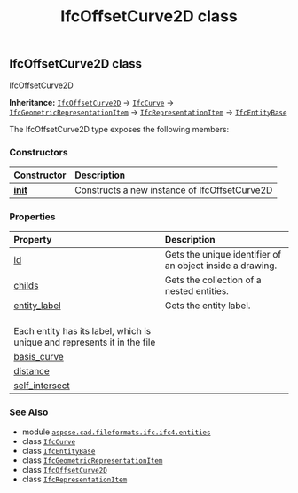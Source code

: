﻿---
title: IfcOffsetCurve2D class
second_title: Aspose.CAD for Python via .NET API References
description: 
type: docs
weight: 3940
url: /python-net/aspose.cad.fileformats.ifc.ifc4.entities/ifcoffsetcurve2d/
is_root: false
---

## IfcOffsetCurve2D class

IfcOffsetCurve2D



**Inheritance:** [`IfcOffsetCurve2D`](/cad/python-net/aspose.cad.fileformats.ifc.ifc4.entities/ifcoffsetcurve2d) → 
[`IfcCurve`](/cad/python-net/aspose.cad.fileformats.ifc.ifc4.entities/ifccurve) → 
[`IfcGeometricRepresentationItem`](/cad/python-net/aspose.cad.fileformats.ifc.ifc4.entities/ifcgeometricrepresentationitem) → 
[`IfcRepresentationItem`](/cad/python-net/aspose.cad.fileformats.ifc.ifc4.entities/ifcrepresentationitem) → 
[`IfcEntityBase`](/cad/python-net/aspose.cad.fileformats.ifc/ifcentitybase)



The IfcOffsetCurve2D type exposes the following members:

### Constructors
| Constructor | Description |
| :- | :- |
| [__init__](/cad/python-net/aspose.cad.fileformats.ifc.ifc4.entities/ifcoffsetcurve2d/__init__/#) | Constructs a new instance of IfcOffsetCurve2D |


### Properties
| Property | Description |
| :- | :- |
| [id](/cad/python-net/aspose.cad.fileformats.ifc.ifc4.entities/ifcoffsetcurve2d/id) | Gets the unique identifier of an object inside a drawing. |
| [childs](/cad/python-net/aspose.cad.fileformats.ifc.ifc4.entities/ifcoffsetcurve2d/childs) | Gets the collection of a nested entities. |
| [entity_label](/cad/python-net/aspose.cad.fileformats.ifc.ifc4.entities/ifcoffsetcurve2d/entity_label) | Gets the entity label.<br/>Each entity has its label, which is unique and represents it in the file |
| [basis_curve](/cad/python-net/aspose.cad.fileformats.ifc.ifc4.entities/ifcoffsetcurve2d/basis_curve) |  |
| [distance](/cad/python-net/aspose.cad.fileformats.ifc.ifc4.entities/ifcoffsetcurve2d/distance) |  |
| [self_intersect](/cad/python-net/aspose.cad.fileformats.ifc.ifc4.entities/ifcoffsetcurve2d/self_intersect) |  |



### See Also
* module [`aspose.cad.fileformats.ifc.ifc4.entities`](..)
* class [`IfcCurve`](/cad/python-net/aspose.cad.fileformats.ifc.ifc4.entities/ifccurve)
* class [`IfcEntityBase`](/cad/python-net/aspose.cad.fileformats.ifc/ifcentitybase)
* class [`IfcGeometricRepresentationItem`](/cad/python-net/aspose.cad.fileformats.ifc.ifc4.entities/ifcgeometricrepresentationitem)
* class [`IfcOffsetCurve2D`](/cad/python-net/aspose.cad.fileformats.ifc.ifc4.entities/ifcoffsetcurve2d)
* class [`IfcRepresentationItem`](/cad/python-net/aspose.cad.fileformats.ifc.ifc4.entities/ifcrepresentationitem)
